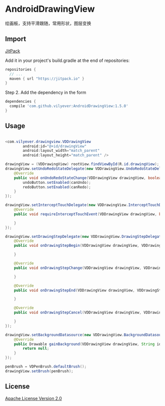 # AndroidDrawingView
绘画板，支持平滑跟随，常用形状，图层变换

## Import
[JitPack](https://jitpack.io/)

Add it in your project's build.gradle at the end of repositories:

```gradle
repositories {
  // ...
  maven { url "https://jitpack.io" }
}
```

Step 2. Add the dependency in the form

```gradle
dependencies {
  compile 'com.github.vilyever:AndroidDrawingView:1.5.0'
}
```

## Usage
```java

<com.vilyever.drawingview.VDDrawingView
        android:id="@+id/drawingView"
        android:layout_width="match_parent"
        android:layout_height="match_parent" />

drawingView = (VDDrawingView) rootView.findViewById(R.id.drawingView);
drawingView.setUndoRedoStateDelegate(new VDDrawingView.UndoRedoStateDelegate() {
    @Override
    public void onUndoRedoStateChange(VDDrawingView drawingView, boolean canUndo, boolean canRedo) {
        undoButton.setEnabled(canUndo);
        redoButton.setEnabled(canRedo);
    }
});

drawingView.setInterceptTouchDelegate(new VDDrawingView.InterceptTouchDelegate() {
    @Override
    public void requireInterceptTouchEvent(VDDrawingView drawingView, boolean isIntercept) {

    }
});

drawingView.setDrawingStepDelegate(new VDDrawingView.DrawingStepDelegate() {
    @Override
    public void onDrawingStepBegin(VDDrawingView drawingView, VDDrawingStep step) {

    }

    @Override
    public void onDrawingStepChange(VDDrawingView drawingView, VDDrawingStep step) {

    }

    @Override
    public void onDrawingStepEnd(VDDrawingView drawingView, VDDrawingStep step) {

    }

    @Override
    public void onDrawingStepCancel(VDDrawingView drawingView, VDDrawingStep step) {

    }
});

drawingView.setBackgroundDatasource(new VDDrawingView.BackgroundDatasource() {
    @Override
    public Drawable gainBackground(VDDrawingView drawingView, String identifier) {
        return null;
    }
});

penBrush = VDPenBrush.defaultBrush();
drawingView.setBrush(penBrush);
```

## License
[Apache License Version 2.0](http://www.apache.org/licenses/LICENSE-2.0.txt)

